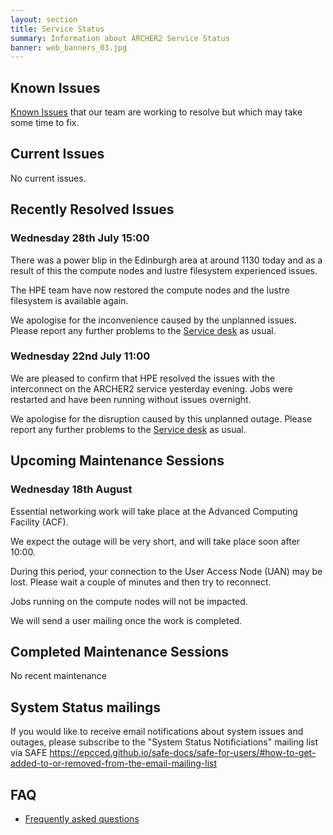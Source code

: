 ```yaml
---
layout: section
title: Service Status
summary: Information about ARCHER2 Service Status
banner: web_banners_03.jpg
---
```



## Known Issues
[Known Issues](https://docs.archer2.ac.uk/known-issues/) that our team are working to resolve but which may take some time to fix.


## Current Issues

No current issues. 

## Recently Resolved Issues

### Wednesday 28th July 15:00
There was a power blip in the Edinburgh area at around 1130 today and as a result of this the compute nodes and lustre filesystem experienced issues. 

The HPE team have now restored the compute nodes and the lustre filesystem is available again. 

We apologise for the inconvenience caused by the unplanned issues.  Please report any further problems to the [Service desk](mailto:support@archer2.ac.uk) as usual.

### Wednesday 22nd July 11:00

We are pleased to confirm that HPE resolved the issues with the interconnect on the ARCHER2 service yesterday evening.  Jobs were restarted and have been running without issues overnight.

We apologise for the disruption caused by this unplanned outage.  Please report any further problems to the [Service desk](mailto:support@archer2.ac.uk) as usual.

## Upcoming Maintenance Sessions

### Wednesday 18th August 

Essential networking work will take place at the Advanced Computing Facility (ACF). 

We expect the outage will be very short, and will take place soon after 10:00. 

During this period, your connection to the User Access Node (UAN) may be lost. Please wait a couple of minutes and then try to reconnect. 

Jobs running on the compute nodes will not be impacted. 

We will send a user mailing once the work is completed. 

## Completed Maintenance Sessions

No recent maintenance



## System Status mailings
If you would like to receive email notifications about system issues and outages, please subscribe to the "System Status Notificiations" mailing list via SAFE <https://epcced.github.io/safe-docs/safe-for-users/#how-to-get-added-to-or-removed-from-the-email-mailing-list>

## FAQ
* [Frequently asked questions](https://docs.archer2.ac.uk/faq/)
